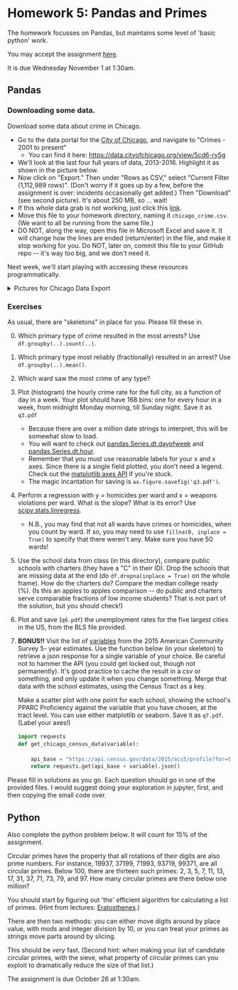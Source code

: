 # Homework 5: Pandas and Primes

The homework focusses on Pandas, but maintains some level of 'basic python' work.

You may accept the assignment [here](https://classroom.github.com/assignment-invitations/829adc8487082580d8510e309105e51b).

It is due Wednesday November 1 at 1:30am.

## Pandas

### Downloading some data.

Download some data about crime in Chicago.

* Go to the data portal for the [City of Chicago](https://data.cityofchicago.org/), and navigate to "Crimes - 2001 to present"
  * You can find it here: https://data.cityofchicago.org/view/5cd6-ry5g
* We'll look at the last four full years of data, 2013-2016.  Highlight it as shown in the picture below.
* Now click on "Export." Then under "Rows as CSV," select "Current Filter (1,112,989 rows)".  (Don't worry if it goes up by a few, before the assignment is over: incidents occasionally get added.)  Then "Download" (see second picture).  It's about 250 MB, so ... wait!
* If this whole data grab is not working, just click this [link](https://data.cityofchicago.org/api/views/6zsd-86xi/rows.csv?accessType=DOWNLOAD&bom=true&query=select+*+where+%60date%60+%3E%3D+%272013-01-01T00%3A00%3A00%27+AND+%60date%60+%3C+%272017-01-01T00%3A00%3A00%27).
* Move this file to your homework directory, naming it `chicago_crime.csv`.  (We want to all be running from the same file.)
* DO NOT, along the way, open this file in Microsoft Excel and save it.  It will change how the lines are ended (return/enter) in the file, and make it stop working for you.  Do NOT, later on, commit this file to your GitHub repo -- it's way too big, and we don't need it.

Next week, we'll start playing with accessing these resources programmatically.

<details><summary>Pictures for Chicago Data Export</summary>
<img src="img/select-2013-2016.png" width=725px> <img src="img/export-filtered.png" width=725px>
</details>

### Exercises

As usual, there are "skeletons" in place for you.  Please fill these in.

0. Which primary type of crime resulted in the most arrests?  Use `df.groupby(..).count(..)`.
1. Which primary type most reliably (fractionally) resulted in an arrest? Use `df.groupby(..).mean()`.
2. Which ward saw the most crime of any type?
3. Plot (histogram) the hourly crime rate for the full city, as a function of day in a week.  Your plot should have 168 bins: one for every hour in a week, from midnight Monday morning, till Sunday night.  Save it as `q3.pdf`
   * Because there are over a million date strings to interpret, this will be somewhat slow to load.
   * You will want to check out [pandas.Series.dt.dayofweek](https://pandas.pydata.org/pandas-docs/stable/generated/pandas.Series.dt.dayofweek.html) and  [pandas.Series.dt.hour](https://pandas.pydata.org/pandas-docs/stable/generated/pandas.Series.dt.hour.html).
   * Remember that you must use reasonable labels for your x and x axes.  Since there is a single field plotted, you don't need a legend.  Check out the [matplotlib axes API](https://matplotlib.org/api/axes_api.html#axis-labels-title-and-legend) if you're stuck.
   * The magic incantation for saving is `ax.figure.savefig('q3.pdf')`.
4. Perform a regression with y = homicides per ward and x = weapons violations per ward.  What is the slope?  What is its error?  Use [scipy.stats.linregress](https://docs.scipy.org/doc/scipy/reference/generated/scipy.stats.linregress.html).
   * N.B., you may find that not all wards have crimes or homicides, when you count by ward.  If so, you may need to use `fillna(0, inplace = True)` to specify that there weren't any.  Make sure you have 50 wards!
5. Use the school data from class (in this directory), compare public schools with charters (they have a "C" in their ID).
   Drop the schools that are missing data at the end (do `df.dropna(inplace = True)` on the whole frame).
   How do the charters do?  Compare the median college ready (%).
   (Is this an apples to apples comparison -- do public and charters serve comparable fractions of low income students?
    That is not part of the solution, but you should check!)
6. Plot and save (`q6.pdf`) the unemployment rates for the five largest cities in the US, from the BLS file provided.
7. **BONUS!!** Visit the list of [variables](https://api.census.gov/data/2015/acs5/profile/variables.html) from the 2015 American Community Survey 5- year estimates.
   Use the function below (in your skeleton) to retrieve a json response for a single variable of your choice.  Be careful not to hammer the API (you could get locked out, though not permanently).
   It's good practice to cache the result in a csv or something, and only update it when you change something.
   Merge that data with the school estimates, using the Census Tract as a key.
   
   Make a scatter plot with one point for each school, showing the school's PPARC Proficiency against the variable that you have chosen, at the tract level.  You can use either matplotlib or seaborn.  Save it as `q7.pdf`.  (Label your axes!)
   ```python
   import requests
   def get_chicago_census_data(variable):

       api_base = "https://api.census.gov/data/2015/acs5/profile?for=tract:*&in=state:17+county:31&get=NAME,"
       return requests.get(api_base + variable).json()
   ```

Please fill in solutions as you go.  Each question should go in one of the provided files.
I would suggest doing your exploration in jupyter, first, and then copying the small code over.

## Python

Also complete the python problem below.  It will count for 15% of the assignment.

Circular primes have the property that all rotations of their digits are also prime numbers.  For instance, 19937, 37199, 71993, 93719, 99371, are all circular primes.  Below 100, there are thirteen such primes: 2, 3, 5, 7, 11, 13, 17, 31, 37, 71, 73, 79, and 97.  How many circular primes are there below one million?

You should start by figuring out 'the' efficient algorithm for calculating a list of primes.
(Hint from lectures: [Eratosthenes](https://en.wikipedia.org/wiki/Sieve_of_Eratosthenes).)

There are then two methods: you can either move digits around by place value, with mods and integer division by 10,
  or you can treat your primes as strings move parts around by slicing.

This should be _very_ fast.  (Second hint: when making your list of candidate circular primes, with the sieve, what property of circular primes can you exploit to dramatically reduce the size of that list.)

The assignment is due October 26 at 1:30am.

